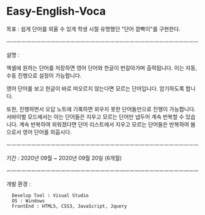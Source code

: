 # Easy-English-Voca

목표 : 쉽게 단어를 외울 수 있게 학생 시절 유명했던 "단어 깜빡이"를 구현한다.

ㅡㅡㅡㅡㅡㅡㅡㅡㅡㅡㅡㅡㅡㅡㅡㅡㅡㅡㅡㅡㅡㅡㅡㅡㅡㅡㅡㅡㅡㅡㅡㅡㅡㅡㅡㅡㅡㅡㅡ

설명 :

엑셀에 원하는 단어를 저장하면 영어 단어와 한글이 번갈아가며 출력됩니다.
이는 자동, 수동 진행으로 설정이 가능합니다.

영어 단어를 보고 한글이 바로 떠오르지 않는다면 모르는 단어입니다.
암기하도록 합니다.

또한, 진행하면서 오답 노트에 기록하면 외우지 못한 단어들만으로 진행이 가능합니다.
서바이벌 모드에서는 아는 단어들은 지우고 모르는 단어만 냅두어 계속 반복할 수 있습니다.
계속 반복하여 외워졌다면 단어 리스트에서 지우고 모르는 단어들은 반복하여 봄으로서 영어 단어를 외웁시다.

ㅡㅡㅡㅡㅡㅡㅡㅡㅡㅡㅡㅡㅡㅡㅡㅡㅡㅡㅡㅡㅡㅡㅡㅡㅡㅡㅡㅡㅡㅡㅡㅡㅡㅡㅡㅡㅡㅡㅡ

기간 : 2020년 09월 ~ 2020년 09월 20일 (6개월)

ㅡㅡㅡㅡㅡㅡㅡㅡㅡㅡㅡㅡㅡㅡㅡㅡㅡㅡㅡㅡㅡㅡㅡㅡㅡㅡㅡㅡㅡㅡㅡㅡㅡㅡㅡㅡㅡㅡㅡ

개발 환경 :

      Develop Tool : Visual Studio
      OS : Windows
      FrontEnd : HTML5, CSS3, JavaScript, Jquery
